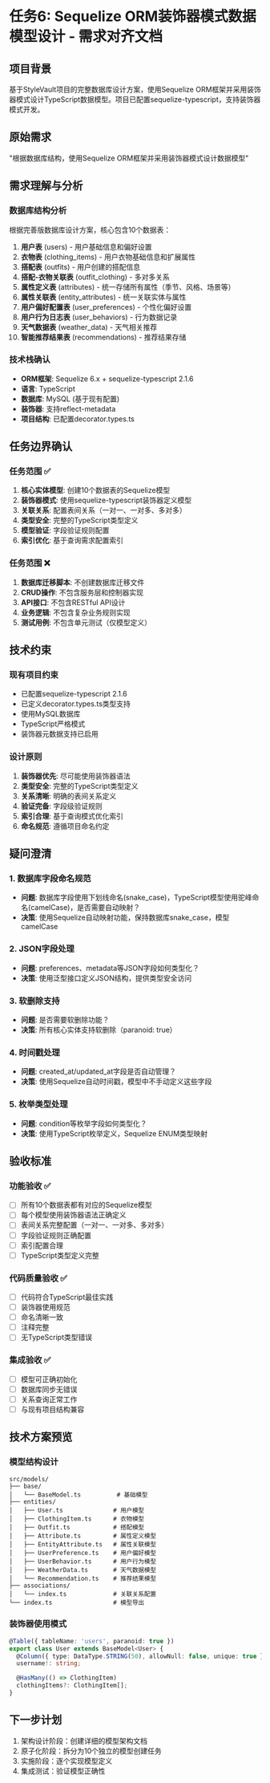 # 任务6: Sequelize ORM装饰器模式数据模型设计 - 需求对齐文档

## 项目背景
基于StyleVault项目的完整数据库设计方案，使用Sequelize ORM框架并采用装饰器模式设计TypeScript数据模型。项目已配置sequelize-typescript，支持装饰器模式开发。

## 原始需求
"根据数据库结构，使用Sequelize ORM框架并采用装饰器模式设计数据模型"

## 需求理解与分析

### 数据库结构分析
根据完善版数据库设计方案，核心包含10个数据表：
1. **用户表** (users) - 用户基础信息和偏好设置
2. **衣物表** (clothing_items) - 用户衣物基础信息和扩展属性
3. **搭配表** (outfits) - 用户创建的搭配信息
4. **搭配-衣物关联表** (outfit_clothing) - 多对多关系
5. **属性定义表** (attributes) - 统一存储所有属性（季节、风格、场景等）
6. **属性关联表** (entity_attributes) - 统一关联实体与属性
7. **用户偏好配置表** (user_preferences) - 个性化偏好设置
8. **用户行为日志表** (user_behaviors) - 行为数据记录
9. **天气数据表** (weather_data) - 天气相关推荐
10. **智能推荐结果表** (recommendations) - 推荐结果存储

### 技术栈确认
- **ORM框架**: Sequelize 6.x + sequelize-typescript 2.1.6
- **语言**: TypeScript
- **数据库**: MySQL (基于现有配置)
- **装饰器**: 支持reflect-metadata
- **项目结构**: 已配置decorator.types.ts

## 任务边界确认

### 任务范围 ✅
1. **核心实体模型**: 创建10个数据表的Sequelize模型
2. **装饰器模式**: 使用sequelize-typescript装饰器定义模型
3. **关联关系**: 配置表间关系（一对一、一对多、多对多）
4. **类型安全**: 完整的TypeScript类型定义
5. **模型验证**: 字段验证规则配置
6. **索引优化**: 基于查询需求配置索引

### 任务范围 ❌
1. **数据库迁移脚本**: 不创建数据库迁移文件
2. **CRUD操作**: 不包含服务层和控制器实现
3. **API接口**: 不包含RESTful API设计
4. **业务逻辑**: 不包含复杂业务规则实现
5. **测试用例**: 不包含单元测试（仅模型定义）

## 技术约束

### 现有项目约束
- 已配置sequelize-typescript 2.1.6
- 已定义decorator.types.ts类型支持
- 使用MySQL数据库
- TypeScript严格模式
- 装饰器元数据支持已启用

### 设计原则
1. **装饰器优先**: 尽可能使用装饰器语法
2. **类型安全**: 完整的TypeScript类型定义
3. **关系清晰**: 明确的表间关系定义
4. **验证完备**: 字段级验证规则
5. **索引合理**: 基于查询模式优化索引
6. **命名规范**: 遵循项目命名约定

## 疑问澄清

### 1. 数据库字段命名规范
- **问题**: 数据库字段使用下划线命名(snake_case)，TypeScript模型使用驼峰命名(camelCase)，是否需要自动映射？
- **决策**: 使用Sequelize自动映射功能，保持数据库snake_case，模型camelCase

### 2. JSON字段处理
- **问题**: preferences、metadata等JSON字段如何类型化？
- **决策**: 使用泛型接口定义JSON结构，提供类型安全访问

### 3. 软删除支持
- **问题**: 是否需要软删除功能？
- **决策**: 所有核心实体支持软删除（paranoid: true）

### 4. 时间戳处理
- **问题**: created_at/updated_at字段是否自动管理？
- **决策**: 使用Sequelize自动时间戳，模型中不手动定义这些字段

### 5. 枚举类型处理
- **问题**: condition等枚举字段如何类型化？
- **决策**: 使用TypeScript枚举定义，Sequelize ENUM类型映射

## 验收标准

### 功能验收 ✅
- [ ] 所有10个数据表都有对应的Sequelize模型
- [ ] 每个模型使用装饰器语法正确定义
- [ ] 表间关系完整配置（一对一、一对多、多对多）
- [ ] 字段验证规则正确配置
- [ ] 索引配置合理
- [ ] TypeScript类型定义完整

### 代码质量验收 ✅
- [ ] 代码符合TypeScript最佳实践
- [ ] 装饰器使用规范
- [ ] 命名清晰一致
- [ ] 注释完整
- [ ] 无TypeScript类型错误

### 集成验收 ✅
- [ ] 模型可正确初始化
- [ ] 数据库同步无错误
- [ ] 关系查询正常工作
- [ ] 与现有项目结构兼容

## 技术方案预览

### 模型结构设计
```
src/models/
├── base/
│   └── BaseModel.ts          # 基础模型
├── entities/
│   ├── User.ts              # 用户模型
│   ├── ClothingItem.ts      # 衣物模型
│   ├── Outfit.ts            # 搭配模型
│   ├── Attribute.ts         # 属性定义模型
│   ├── EntityAttribute.ts   # 属性关联模型
│   ├── UserPreference.ts    # 用户偏好模型
│   ├── UserBehavior.ts      # 用户行为模型
│   ├── WeatherData.ts       # 天气数据模型
│   └── Recommendation.ts    # 推荐结果模型
├── associations/
│   └── index.ts             # 关联关系配置
└── index.ts                 # 模型导出
```

### 装饰器使用模式
```typescript
@Table({ tableName: 'users', paranoid: true })
export class User extends BaseModel<User> {
  @Column({ type: DataType.STRING(50), allowNull: false, unique: true })
  username!: string;

  @HasMany(() => ClothingItem)
  clothingItems?: ClothingItem[];
}
```

## 下一步计划
1. 架构设计阶段：创建详细的模型架构文档
2. 原子化阶段：拆分为10个独立的模型创建任务
3. 实施阶段：逐个实现模型定义
4. 集成测试：验证模型正确性